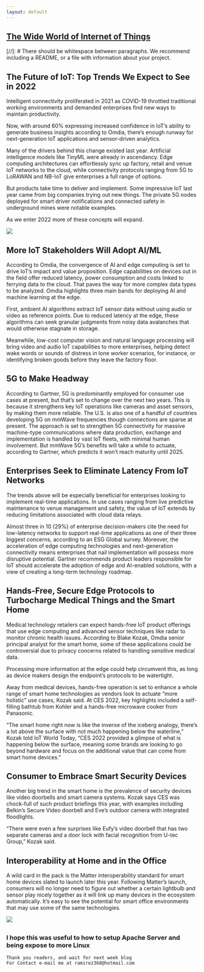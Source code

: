 ```yaml
---
layout: default
---
```



## [The Wide World of Internet of Things](https://www.youtube.com/watch?v=LlhmzVL5bm8)

[//]: #  There should be whitespace between paragraphs. We recommend including a README, or a file with information about your project.

## The Future of IoT: Top Trends We Expect to See in 2022

Intelligent connectivity proliferated in 2021 as COVID-19 throttled traditional working environments and demanded enterprises find new ways to maintain productivity. 

Now, with around 60% expressing increased confidence in IoT’s ability to generate business insights according to Omdia, there’s enough runway for next-generation IoT applications and sensor-driven analytics.

Many of the drivers behind this change existed last year. Artificial intelligence models like TinyML were already in ascendancy. Edge computing architectures can effortlessly sync up factory, retail and venue IoT networks to the cloud, while connectivity protocols ranging from 5G to LoRAWAN and NB-IoT give enterprises a full range of options.

But products take time to deliver and implement. Some impressive IoT last year came from big companies trying out new things. The private 5G nodes deployed for smart driver notifications and connected safety in underground mines were notable examples.

As we enter 2022 more of these concepts will expand.

![](https://www.tutorialspoint.com/amazon_web_services/images/architecture.jpg)


## More IoT Stakeholders Will Adopt AI/ML 

According to Omdia, the convergence of AI and edge computing is set to drive IoT’s impact and value proposition. Edge capabilities on devices out in the field offer reduced latency, power consumption and costs linked to ferrying data to the cloud. That paves the way for more complex data types to be analyzed. Omdia highlights three main bands for deploying AI and machine learning at the edge. 

First, ambient AI algorithms extract IoT sensor data without using audio or video as reference points. Due to reduced latency at the edge, these algorithms can seek granular judgments from noisy data avalanches that would otherwise stagnate in storage.

Meanwhile, low-cost computer vision and natural language processing will bring video and audio IoT capabilities to more enterprises, helping detect wake words or sounds of distress in lone worker scenarios, for instance, or identifying broken goods before they leave the factory floor.

## 5G to Make Headway

According to Gartner, 5G is predominantly employed for consumer use cases at present, but that’s set to change over the next two years. This is because it strengthens key IoT operations like cameras and asset sensors, by making them more reliable. The U.S. is also one of a handful of countries developing 5G on mmWave frequencies though connections are sparse at present. The approach is set to strengthen 5G connectivity for massive machine-type communications where data production, exchange and implementation is handled by vast IoT fleets, with minimal human involvement. But mmWave 5G’s benefits will take a while to actuate, according to Gartner, which predicts it won’t reach maturity until 2025.

## Enterprises Seek to Eliminate Latency From IoT Networks

The trends above will be especially beneficial for enterprises looking to implement real-time applications. In use cases ranging from live predictive maintenance to venue management and safety, the value of IoT extends by reducing limitations associated with cloud data relays.  

Almost three in 10 (29%) of enterprise decision-makers cite the need for low-latency networks to support real-time applications as one of their three biggest concerns, according to an ESG Global survey. Moreover, the acceleration of edge computing technologies and next-generation connectivity means enterprises that nail implementation will possess more disruptive potential. Gartner recommends product leaders responsible for IoT should accelerate the adoption of edge and AI-enabled solutions, with a view of creating a long-term technology roadmap.

## Hands-Free, Secure Edge Protocols to Turbocharge Medical Things and the Smart Home

Medical technology retailers can expect hands-free IoT product offerings that use edge computing and advanced sensor techniques like radar to monitor chronic health issues. According to Blake Kozak, Omdia senior principal analyst for the smart home, some of these applications could be controversial due to privacy concerns related to handling sensitive medical data.

Processing more information at the edge could help circumvent this, as long as device makers design the endpoint’s protocols to be watertight.

Away from medical devices, hands-free operation is set to enhance a whole range of smart home technologies as vendors look to actuate “more holistic” use cases, Kozak said. At CES 2022, key highlights included a self-filling bathtub from Kohler and a hands-free microwave cooker from Panasonic.

“The smart home right now is like the inverse of the iceberg analogy, there’s a lot above the surface with not much happening below the waterline,” Kozak told IoT World Today, “CES 2022 provided a glimpse of what is happening below the surface, meaning some brands are looking to go beyond hardware and focus on the additional value that can come from smart home devices.”

## Consumer to Embrace Smart Security Devices

Another big trend in the smart home is the prevalence of security devices like video doorbells and smart camera systems. Kozak says CES was chock-full of such product briefings this year, with examples including Belkin’s Secure Video doorbell and Eve’s outdoor camera with integrated floodlights. 

“There were even a few surprises like Eufy’s video doorbell that has two separate cameras and a door lock with facial recognition from U-tec Group,” Kozak said.

## Interoperability at Home and in the Office

A wild card in the pack is the Matter interoperability standard for smart home devices slated to launch later this year. Following Matter’s launch, consumers will no longer need to figure out whether a certain lightbulb and sensor play nicely together as it will link up many devices in the ecosystem automatically. It’s easy to see the potential for smart office environments that may use some of the same technologies.

![ ](https://i1.wp.com/cloudkatha.com/wp-content/uploads/2021/08/AWS-EC2-Instance-Purchasing-Options-All-You-Need-to-Know-Featured.png?w=1023&ssl=1)

## 

## 

## 

## 



### I hope this was useful to how to setup Apache Server and being expose to more Linux


```
Thank you readers, and wait for next week blog
For Contact e-mail me at ramirez368@hotmail.com

```
